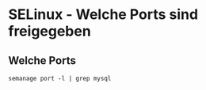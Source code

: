 # SELinux - Welche Ports sind freigegeben

## Welche Ports 

```
semanage port -l | grep mysql 
```
